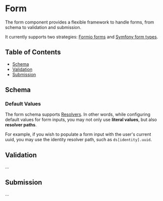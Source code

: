 # Form

The form component provides a flexible framework to handle forms, from schema to validation and submission.

It currently supports two strategies: [Formio forms](https://form.io/#/) and [Symfony form types](https://symfony.com/doc/current/reference/forms/types.html).

## Table of Contents

- [Schema](#schema)
- [Validation](#validation)
- [Submission](#submission)

## Schema

### Default Values

The form schema supports [Resolvers](../Resolver). In other words, while configuring default values for form inputs, you may not only use **literal values**, but also **resolver paths**.

For example, if you wish to populate a form input with the user's current uuid, you may use the identity resolver path, such as `ds[identity].uuid`.

## Validation

...

## Submission

...
